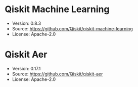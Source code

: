 # Qiskit Machine Learning

- Version: 0.8.3
- Source: https://github.com/Qiskit/qiskit-machine-learning
- License: Apache-2.0

# Qiskit Aer

- Version: 0.17.1
- Source: https://github.com/Qiskit/qiskit-aer
- License: Apache-2.0
